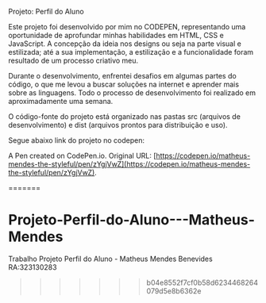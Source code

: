 Projeto: Perfil do Aluno

Este projeto foi desenvolvido por mim no CODEPEN, representando uma oportunidade de aprofundar minhas habilidades em HTML, CSS e JavaScript. A concepção da ideia nos designs ou seja na parte visual e estilizada; até a sua implementação, a estilização e a funcionalidade foram resultado de um processo criativo meu.

Durante o desenvolvimento, enfrentei desafios em algumas partes do código, o que me levou a buscar soluções na internet e aprender mais sobre as linguagens. Todo o processo de desenvolvimento foi realizado em aproximadamente uma semana.

O código-fonte do projeto está organizado nas pastas src (arquivos de desenvolvimento) e dist (arquivos prontos para distribuição e uso).



Segue abaixo link do projeto no codepen:

A Pen created on CodePen.io. Original URL: [https://codepen.io/matheus-mendes-the-styleful/pen/zYgjVwZ](https://codepen.io/matheus-mendes-the-styleful/pen/zYgjVwZ).

=======
# Projeto-Perfil-do-Aluno---Matheus-Mendes
Trabalho Projeto Perfil do Aluno - Matheus Mendes Benevides RA:323130283
>>>>>>> b04e8552f7cf0b58d6234468264079d5e8b6362e
